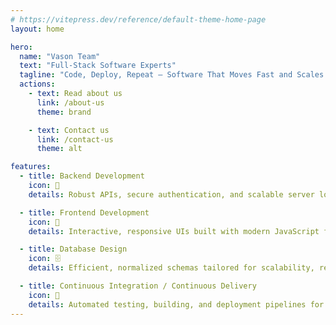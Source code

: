 ```yaml
---
# https://vitepress.dev/reference/default-theme-home-page
layout: home

hero:
  name: "Vason Team"
  text: "Full-Stack Software Experts"
  tagline: "Code, Deploy, Repeat — Software That Moves Fast and Scales Smart"
  actions:
    - text: Read about us
      link: /about-us
      theme: brand

    - text: Contact us
      link: /contact-us
      theme: alt

features:
  - title: Backend Development
    icon: 📡
    details: Robust APIs, secure authentication, and scalable server logic using modern frameworks and best practices.

  - title: Frontend Development
    icon: 🎨
    details: Interactive, responsive UIs built with modern JavaScript frameworks, optimized for performance.

  - title: Database Design
    icon: 🗄️
    details: Efficient, normalized schemas tailored for scalability, reliability, and fast queries.

  - title: Continuous Integration / Continuous Delivery
    icon: 🚀
    details: Automated testing, building, and deployment pipelines for faster, safer releases with minimal manual effort.
---
```

